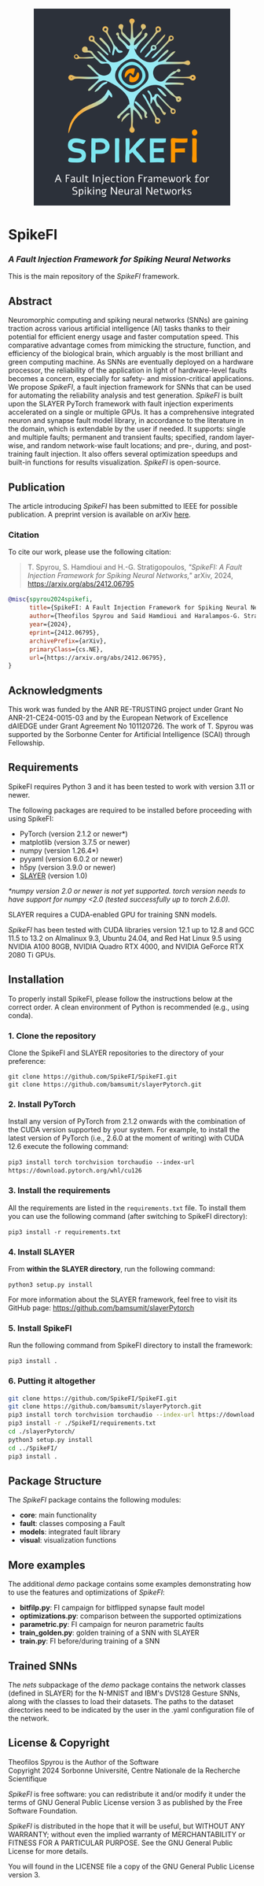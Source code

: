 <p align="center">
    <img src="https://github.com/SpikeFI/.github/blob/main/profile/spikefi_logo.png" width="400">
</p>

# SpikeFI
### *A Fault Injection Framework for Spiking Neural Networks*

This is the main repository of the *SpikeFI* framework.

## Abstract

Neuromorphic computing and spiking neural networks (SNNs) are gaining traction across various artificial intelligence (AI) tasks thanks to their potential for efficient energy usage and faster computation speed. This comparative advantage comes from mimicking the structure, function, and efficiency of the biological brain, which arguably is the most brilliant and green computing machine. As SNNs are eventually deployed on a hardware processor, the reliability of the application in light of hardware-level faults becomes a concern, especially for safety- and mission-critical applications. We propose *SpikeFI*, a fault injection framework for SNNs that can be used for automating the reliability analysis and test generation. *SpikeFI* is built upon the SLAYER PyTorch framework with fault injection experiments accelerated on a single or multiple GPUs. It has a comprehensive integrated neuron and synapse fault model library, in accordance to the literature in the domain, which is extendable by the user if needed. It supports: single and multiple faults; permanent and transient faults; specified, random layer-wise, and random network-wise fault locations; and pre-, during, and post-training fault injection. It also offers several optimization speedups and built-in functions for results visualization. *SpikeFI* is open-source.

## Publication

The article introducing *SpikeFI* has been submitted to IEEE for possible publication. A preprint version is available on arXiv [here](https://arxiv.org/abs/2412.06795).

### Citation

To cite our work, please use the following citation:

> T. Spyrou, S. Hamdioui and H.-G. Stratigopoulos, _"SpikeFI: A Fault Injection Framework for Spiking Neural Networks,"_ arXiv, 2024, https://arxiv.org/abs/2412.06795

```bibtex
@misc{spyrou2024spikefi,
      title={SpikeFI: A Fault Injection Framework for Spiking Neural Networks}, 
      author={Theofilos Spyrou and Said Hamdioui and Haralampos-G. Stratigopoulos},
      year={2024},
      eprint={2412.06795},
      archivePrefix={arXiv},
      primaryClass={cs.NE},
      url={https://arxiv.org/abs/2412.06795}, 
}
```

## Acknowledgments
This work was funded by the ANR RE-TRUSTING project under Grant No ANR-21-CE24-0015-03 and by the European Network of Excellence dAIEDGE under Grant Agreement No 101120726. The work of T. Spyrou was supported by the Sorbonne Center for Artificial Intelligence (SCAI) through Fellowship.


## Requirements

SpikeFI requires Python 3 and it has been tested to work with version 3.11 or newer.

The following packages are required to be installed before proceeding with using SpikeFI:
- PyTorch (version 2.1.2 or newer*)
- matplotlib (version 3.7.5 or newer)
- numpy (version 1.26.4*)
- pyyaml (version 6.0.2 or newer)
- h5py (version 3.9.0 or newer)
- [SLAYER](https://github.com/bamsumit/slayerPytorch) (version 1.0)

_*numpy version 2.0 or newer is not yet supported. torch version needs to have support for numpy <2.0 (tested successfully up to torch 2.6.0)._

SLAYER requires a CUDA-enabled GPU for training SNN models.

*SpikeFI* has been tested with CUDA libraries version 12.1 up to 12.8 and GCC 11.5 to 13.2 on Almalinux 9.3, Ubuntu 24.04, and Red Hat Linux 9.5 using NVIDIA A100 80GB, NVIDIA Quadro RTX 4000, and NVIDIA GeForce RTX 2080 Ti GPUs.

## Installation

To properly install SpikeFI, please follow the instructions below at the correct order. A clean environment of Python is recommended (e.g., using conda).

### 1. Clone the repository

Clone the SpikeFI and SLAYER repositories to the directory of your preference:

```
git clone https://github.com/SpikeFI/SpikeFI.git
git clone https://github.com/bamsumit/slayerPytorch.git
```

### 2. Install PyTorch

Install any version of PyTorch from 2.1.2 onwards with the combination of the CUDA version supported by your system. For example, to install the latest version of PyTorch (i.e., 2.6.0 at the moment of writing) with CUDA 12.6 execute the following command:

`pip3 install torch torchvision torchaudio --index-url https://download.pytorch.org/whl/cu126`

### 3. Install the requirements

All the requirements are listed in the `requirements.txt` file. To install them you can use the following command (after switching to SpikeFI directory):

`pip3 install -r requirements.txt`

### 4. Install SLAYER

From __within the SLAYER directory__, run the following command:

`python3 setup.py install`

For more information about the SLAYER framework, feel free to visit its GitHub page: https://github.com/bamsumit/slayerPytorch

### 5. Install SpikeFI

Run the following command from SpikeFI directory to install the framework:

`pip3 install .`

### 6. Putting it altogether

``` bash
git clone https://github.com/SpikeFI/SpikeFI.git
git clone https://github.com/bamsumit/slayerPytorch.git
pip3 install torch torchvision torchaudio --index-url https://download.pytorch.org/whl/cu126
pip3 install -r ./SpikeFI/requirements.txt
cd ./slayerPytorch/
python3 setup.py install
cd ../SpikeFI/
pip3 install .
```


## Package Structure

The *SpikeFI* package contains the following modules:
- __core__: main functionality
- __fault__: classes composing a Fault
- __models__: integrated fault library
- __visual__: visualization functions


## More examples

The additional *demo* package contains some examples demonstrating how to use the features and optimizations of *SpikeFI*:
- __bitfilp.py__: FI campaign for bitflipped synapse fault model
- __optimizations.py__: comparison between the supported optimizations
- __parametric.py__: FI campaign for neuron parametric faults
- __train_golden.py__: golden training of a SNN with SLAYER
- __train.py__: FI before/during training of a SNN

## Trained SNNs

The *nets* subpackage of the *demo* package contains the network classes (defined in SLAYER) for the N-MNIST and IBM's DVS128 Gesture SNNs, along with the classes to load their datasets. The paths to the dataset directories need to be indicated by the user in the .yaml configuration file of the network.

## License & Copyright

Theofilos Spyrou is the Author of the Software <br>
Copyright 2024 Sorbonne Université, Centre Nationale de la Recherche Scientifique
 
*SpikeFI* is free software: you can redistribute it and/or modify it under the terms of GNU General Public License version 3 as published by the Free Software Foundation.
 
*SpikeFI* is distributed in the hope that it will be useful, but WITHOUT ANY WARRANTY; without even the implied warranty of MERCHANTABILITY or FITNESS FOR A PARTICULAR PURPOSE. See the GNU General Public License for more details.
 
You will found in the LICENSE file a copy of the GNU General Public License version 3.

